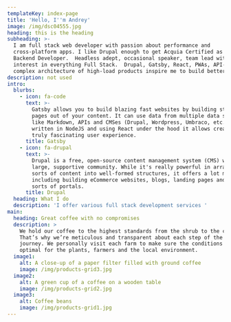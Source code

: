 ```yaml
---
templateKey: index-page
title: 'Hello, I''m Andrey'
image: /img/dsc04555.jpg
heading: this is the heading
subheading: >-
  I am full stack web developer with passion about performance and
  cross-platform apps. I like Drupal enough to get Acquia Certified as Drupal 8
  Backend Developer.  Headless adept, occasional speaker, team lead with strong
  interest in everything Full Stack.  Drupal, Gatsby, React, PWAs, API-first,
  complex architecture of high-load products inspire me to build better apps.
description: not used
intro:
  blurbs:
    - icon: fa-code
      text: >-
        Gatsby allows you to build blazing fast websites by building static
        pages out of your content. It can use data from multiple data sources
        like Markdown, APIs and CMSes (Drupal, Wordpress, Umbraco, etc.) Being
        written in NodeJS and using React under the hood it allows creating
        truly fascinating user experience.
      title: Gatsby
    - icon: fa-drupal
      text: >-
        Drupal is a free, open-source content management system (CMS) with a
        large, supportive community. While it's really powerful in arranging all
        sorts of content into well-formed structures, it offers a lot more,
        including building eCommerce websites, blogs, landing pages and all
        sorts of portals.
      title: Drupal
  heading: What I do
  description: 'I offer various full stack development services '
main:
  heading: Great coffee with no compromises
  description: >
    We hold our coffee to the highest standards from the shrub to the cup.
    That’s why we’re meticulous and transparent about each step of the coffee’s
    journey. We personally visit each farm to make sure the conditions are
    optimal for the plants, farmers and the local environment.
  image1:
    alt: A close-up of a paper filter filled with ground coffee
    image: /img/products-grid3.jpg
  image2:
    alt: A green cup of a coffee on a wooden table
    image: /img/products-grid2.jpg
  image3:
    alt: Coffee beans
    image: /img/products-grid1.jpg
---
```


